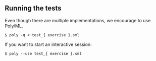 ## Running the tests

Even though there are multiple implementations, we encourage to use Poly/ML.

```
$ poly -q < test_{ exercise }.sml
```

If you want to start an interactive session:
```
$ poly --use test_{ exercise }.sml
```
